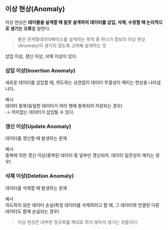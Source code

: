 ## 이상 현상(Anomaly)

이상 현상은 **테이블을 설계할 때 잘못 설계하여 데이터를 삽입, 삭제, 수정할 때 논리적으로 생기는 오류**를 말한다.

> 좋은 관계형데이터베이스를 설계하는 목적 중 하나가 정보의 이상 현상(Anomaly)이 생기지 않도록 고려해 설계하는 것

삽입 이상, 갱신 이상, 삭제 이상이 있다.

### 삽입 이상(Insertion Anomaly)

새로운 데이터를 삽입할 때, 의도와는 상관없이 데이터 무결성이 깨지는 현상을 나타냅니다.

예시  
데이터 중복(동일한 데이터가 여러 행에 중복되어 저장되는 경우)  
-> 의미없는 데이터가 삽입될 수 있다.

### 갱신 이상(Update Anomaly)

데이터를 갱신할 때 발생하는 문제

예시  
중복에 의한 갱신 이상(중복된 데이터 중 일부만 갱신되어, 데이터 일관성이 깨지는 경우)

### 삭제 이상(Deletion Anomaly)

데이터를 삭제할 때 발생하는 문제

예시  
의도하지 않은 데이터 손실(특정 데이터를 삭제하려고 할 때, 그 데이터와 연결된 다른 데이터도 함께 손실되는 경우)

> 이상 현상은 대부분 정규화를 제대로 하지 않아서 생기는 것들이다.

